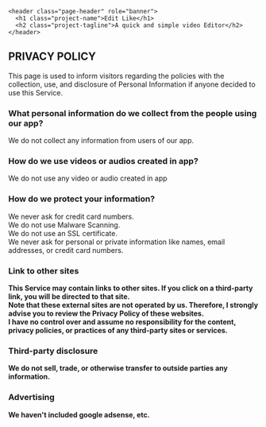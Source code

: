 <html lang="en-US"> 
<head>
    <meta charset="UTF-8">
<title> Edit Like|A quick and simple video editor</title>
<meta name="generator" content="Jekyll v3.9.2" />
<meta property="og:title" content="Edit Like" />
<meta name="description" content="A quick and simple video editor" />
<meta property="og:description" content="A quick and simple video editor" />

    <header class="page-header" role="banner">
      <h1 class="project-name">Edit Like</h1>
      <h2 class="project-tagline">A quick and simple video Editor</h2>     
    </header>
</head>
</html>



## <b>PRIVACY POLICY</b>
This page is used to inform visitors regarding the policies with the collection, use, and disclosure of Personal Information if anyone decided to use this Service.

### <b>What personal information do we collect from the people using our app?</b>
We do not collect any information from users of our app.

### <b>How do we use videos or audios created in app?</b>
We do not use any video or audio created in app

### <b>How do we protect your information?</b>
We never ask for credit card numbers. <br>
We do not use Malware Scanning. <br>
We do not use an SSL certificate. <br>
We never ask for personal or private information like names, email addresses, or credit card numbers.

### <b>Link to other sites<b>
This Service may contain links to other sites. If you click on a third-party link, you will be directed to that site. <br>
Note that these external sites are not operated by us. Therefore, I strongly advise you to review the Privacy Policy of these websites. <br>
I have no control over and assume no responsibility for the content, privacy policies, or practices of any third-party sites or services.

### <b>Third-party disclosure</b>
We do not sell, trade, or otherwise transfer to outside parties any information.

### <b>Advertising</b>
We haven't included google adsense, etc.
